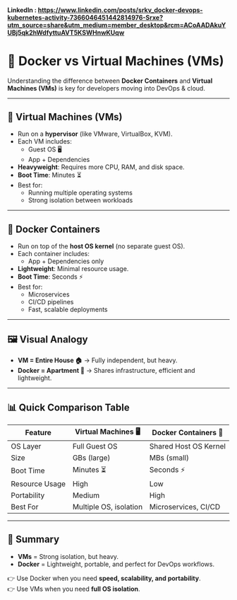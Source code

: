 #### LinkedIn : https://www.linkedin.com/posts/srkv_docker-devops-kubernetes-activity-7366046451442814976-Srxe?utm_source=share&utm_medium=member_desktop&rcm=ACoAADAkuYUBj5qk2hWdfyttuAVT5KSWHnwKUqw

# 🐳 Docker vs Virtual Machines (VMs)

Understanding the difference between **Docker Containers** and **Virtual Machines (VMs)** is key for developers moving into DevOps & cloud.

---

## 🔹 Virtual Machines (VMs)
- Run on a **hypervisor** (like VMware, VirtualBox, KVM).  
- Each VM includes:  
  - Guest OS 🖥️  
  - App + Dependencies  
- **Heavyweight**: Requires more CPU, RAM, and disk space.  
- **Boot Time**: Minutes ⏳  
- Best for:  
  - Running multiple operating systems  
  - Strong isolation between workloads  

---

## 🔹 Docker Containers
- Run on top of the **host OS kernel** (no separate guest OS).  
- Each container includes:  
  - App + Dependencies only  
- **Lightweight**: Minimal resource usage.  
- **Boot Time**: Seconds ⚡  
- Best for:  
  - Microservices  
  - CI/CD pipelines  
  - Fast, scalable deployments  

---

## 🖼️ Visual Analogy
- **VM = Entire House 🏠** → Fully independent, but heavy.  
- **Docker = Apartment 🏢** → Shares infrastructure, efficient and lightweight.  

---

## 📊 Quick Comparison Table

| Feature            | Virtual Machines 🖥️ | Docker Containers 🐳 |
|--------------------|----------------------|----------------------|
| OS Layer           | Full Guest OS        | Shared Host OS Kernel |
| Size               | GBs (large)          | MBs (small)          |
| Boot Time          | Minutes ⏳            | Seconds ⚡            |
| Resource Usage     | High                 | Low                  |
| Portability        | Medium               | High                 |
| Best For           | Multiple OS, isolation | Microservices, CI/CD |

---

## 📌 Summary
- **VMs** = Strong isolation, but heavy.  
- **Docker** = Lightweight, portable, and perfect for DevOps workflows.  

👉 Use Docker when you need **speed, scalability, and portability**.  
👉 Use VMs when you need **full OS isolation**.  
